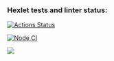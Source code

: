 ### Hexlet tests and linter status:
[![Actions Status](https://github.com/bblazeAl/frontend-project-46/actions/workflows/hexlet-check.yml/badge.svg)](https://github.com/bblazeAl/frontend-project-46/actions)

[![Node CI](https://github.com/bblazeAl/frontend-project-46/workflows/Node%20CI/badge.svg)](https://github.com/bblazeAl/frontend-project-46/actions)


<a href="https://codeclimate.com/github/bblazeAl/frontend-project-46/maintainability"><img src="https://api.codeclimate.com/v1/badges/f5cc709624b983ee5319/maintainability" /></a>
